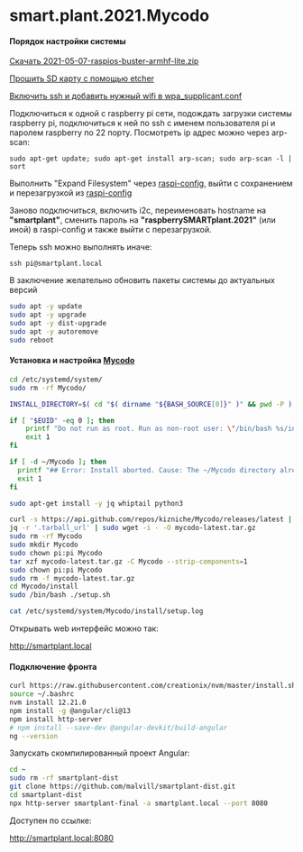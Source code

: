 # smart.plant.2021.Mycodo



#### Порядок настройки системы

[Скачать 2021-05-07-raspios-buster-armhf-lite.zip](https://downloads.raspberrypi.org/raspios_lite_armhf/images/raspios_lite_armhf-2021-05-28/)

[Прошить SD карту с помощью etcher](https://www.balena.io/etcher/)

[Включить ssh и добавить нужный wifi в wpa_supplicant.conf](https://howchoo.com/g/ndy1zte2yjn/how-to-set-up-wifi-on-your-raspberry-pi-without-ethernet )

Подключиться к одной с raspberry pi сети, подождать загрузки системы raspberry pi, подключиться к ней по ssh с именем пользователя pi и паролем raspberry по 22 порту. Посмотреть ip адрес можно через arp-scan:

`sudo apt-get update; sudo apt-get install arp-scan; sudo arp-scan -l | sort`

Выполнить "Expand Filesystem" через [raspi-config](https://www.raspberrypi.com/documentation/computers/configuration.html), выйти с сохранением и перезагрузкой из [raspi-config](https://www.raspberrypi.com/documentation/computers/configuration.html)

Заново подключиться, включить i2c, переименовать hostname на **"smartplant"**, сменить пароль на **"raspberrySMARTplant.2021"** (или иной) в raspi-config и также выйти с перезагрузкой.

Теперь ssh можно выполнять иначе:

`ssh pi@smartplant.local`

В заключение желательно обновить пакеты системы до актуальных версий

```bash
sudo apt -y update
sudo apt -y upgrade
sudo apt -y dist-upgrade
sudo apt -y autoremove
sudo reboot
```



#### Установка и настройка **[Mycodo](https://github.com/kizniche/Mycodo)**

```bash
cd /etc/systemd/system/
sudo rm -rf Mycodo/

INSTALL_DIRECTORY=$( cd "$( dirname "${BASH_SOURCE[0]}" )" && pwd -P )

if [ "$EUID" -eq 0 ]; then
    printf "Do not run as root. Run as non-root user: \"/bin/bash %s/install\"\n" "${INSTALL_DIRECTORY}"
    exit 1
fi

if [ -d ~/Mycodo ]; then
  printf "## Error: Install aborted. Cause: The ~/Mycodo directory already exists. The install cannot continue because a previous Mycodo install was detected. Please either move or delete the ~/Mycodo directory and rerun this script to initiate the install or run ~/Mycodo/install/setup.sh.\n"
  exit 1
fi

sudo apt-get install -y jq whiptail python3

curl -s https://api.github.com/repos/kizniche/Mycodo/releases/latest | \
jq -r '.tarball_url' | sudo wget -i - -O mycodo-latest.tar.gz
sudo rm -rf Mycodo
sudo mkdir Mycodo
sudo chown pi:pi Mycodo
tar xzf mycodo-latest.tar.gz -C Mycodo --strip-components=1
sudo chown pi:pi Mycodo
sudo rm -f mycodo-latest.tar.gz
cd Mycodo/install
sudo /bin/bash ./setup.sh

cat /etc/systemd/system/Mycodo/install/setup.log
```

Открывать web интерфейс можно так: 

http://smartplant.local



#### Подключение фронта

```bash
curl https://raw.githubusercontent.com/creationix/nvm/master/install.sh | bash
source ~/.bashrc
nvm install 12.21.0
npm install -g @angular/cli@13
npm install http-server
# npm install --save-dev @angular-devkit/build-angular
ng --version
```

Запускать скомпилированный проект Angular:

```bash
cd ~
sudo rm -rf smartplant-dist
git clone https://github.com/malvill/smartplant-dist.git
cd smartplant-dist
npx http-server smartplant-final -a smartplant.local --port 8080
```

Доступен по ссылке:

http://smartplant.local:8080

